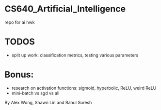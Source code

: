 # CS640_Artificial_Intelligence
repo for ai hwk

# TODOS
 - split up work: classification metrics, testing various parameters

# Bonus:
 - research on activation functions: sigmoid, hyperbolic, ReLU, weird ReLU
 - mini-batch vs sgd vs all

By Alex Wong, Shawn Lin and Rahul Suresh
